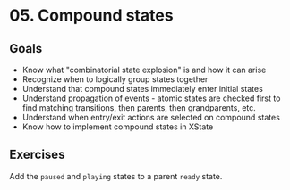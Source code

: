 # 05. Compound states

## Goals

- Know what "combinatorial state explosion" is and how it can arise
- Recognize when to logically group states together
- Understand that compound states immediately enter initial states
- Understand propagation of events - atomic states are checked first to find matching transitions, then parents, then grandparents, etc.
- Understand when entry/exit actions are selected on compound states
- Know how to implement compound states in XState

## Exercises

Add the `paused` and `playing` states to a parent `ready` state.
